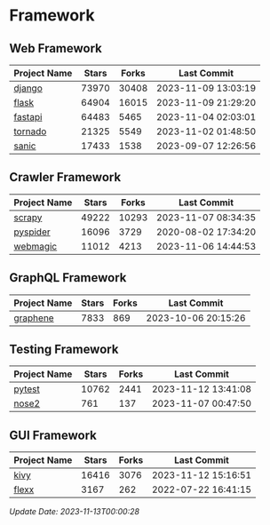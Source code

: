 # Framework

## Web Framework
| Project Name | Stars | Forks | Last Commit |
| ------------ | ----- | ----- | ----------- |
| [django](https://github.com/django/django) | 73970 | 30408 | 2023-11-09 13:03:19 |
| [flask](https://github.com/pallets/flask) | 64904 | 16015 | 2023-11-09 21:29:20 |
| [fastapi](https://github.com/tiangolo/fastapi) | 64483 | 5465 | 2023-11-04 02:03:01 |
| [tornado](https://github.com/tornadoweb/tornado) | 21325 | 5549 | 2023-11-02 01:48:50 |
| [sanic](https://github.com/sanic-org/sanic) | 17433 | 1538 | 2023-09-07 12:26:56 |

## Crawler Framework
| Project Name | Stars | Forks | Last Commit |
| ------------ | ----- | ----- | ----------- |
| [scrapy](https://github.com/scrapy/scrapy) | 49222 | 10293 | 2023-11-07 08:34:35 |
| [pyspider](https://github.com/binux/pyspider) | 16096 | 3729 | 2020-08-02 17:34:20 |
| [webmagic](https://github.com/code4craft/webmagic) | 11012 | 4213 | 2023-11-06 14:44:53 |

## GraphQL Framework
| Project Name | Stars | Forks | Last Commit |
| ------------ | ----- | ----- | ----------- |
| [graphene](https://github.com/graphql-python/graphene) | 7833 | 869 | 2023-10-06 20:15:26 |

## Testing Framework
| Project Name | Stars | Forks | Last Commit |
| ------------ | ----- | ----- | ----------- |
| [pytest](https://github.com/pytest-dev/pytest) | 10762 | 2441 | 2023-11-12 13:41:08 |
| [nose2](https://github.com/nose-devs/nose2) | 761 | 137 | 2023-11-07 00:47:50 |

## GUI Framework
| Project Name | Stars | Forks | Last Commit |
| ------------ | ----- | ----- | ----------- |
| [kivy](https://github.com/kivy/kivy) | 16416 | 3076 | 2023-11-12 15:16:51 |
| [flexx](https://github.com/flexxui/flexx) | 3167 | 262 | 2022-07-22 16:41:15 |

*Update Date: 2023-11-13T00:00:28*